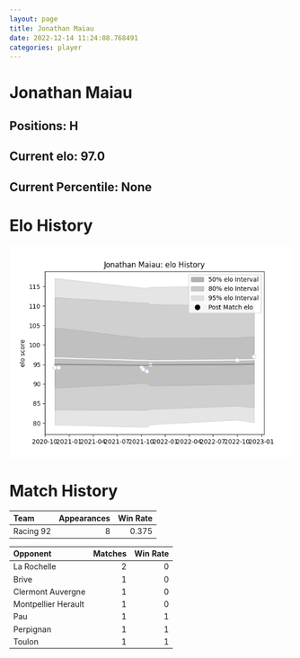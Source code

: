 ```yaml
---  
layout: page  
title: Jonathan Maiau  
date: 2022-12-14 11:24:08.768491  
categories: player  
---
```

# Jonathan Maiau

## Positions: H

## Current elo: 97.0

## Current Percentile: None

# Elo History


![elo history](history_JonathanMaiau.png)
# Match History


| Team      |   Appearances |   Win Rate |
|:----------|--------------:|-----------:|
| Racing 92 |             8 |      0.375 |

| Opponent            |   Matches |   Win Rate |
|:--------------------|----------:|-----------:|
| La Rochelle         |         2 |          0 |
| Brive               |         1 |          0 |
| Clermont Auvergne   |         1 |          0 |
| Montpellier Herault |         1 |          0 |
| Pau                 |         1 |          1 |
| Perpignan           |         1 |          1 |
| Toulon              |         1 |          1 |